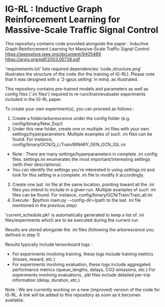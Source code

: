 # IG-RL : Inductive Graph Reinforcement Learning for Massive-Scale Traffic Signal Control
This repository contains code provided alongside the paper : Inductive Graph Reinforcement Learning for Massive-Scale Traffic Signal Control
https://ieeexplore.ieee.org/document/9405489
https://arxiv.org/pdf/2003.05738.pdf

'requirements.txt' lists required dependencies
'code_structure.png' illustrates the structure of the code (for the training of IG-RL). Please note that it was designed with a '2-gpus setting' in mind, as illustrated.

This repository contains pre-trained models and parameters as well as config files ('.ini files') required to re-run(/train/evaluate) experiments included in the IG-RL paper. 

To create your own experiment(s), you can proceed as follows : 

1) Create a folder/arborescence under the config folder (e.g. config/binary/New_Exp/)
2) Under this new folder, create one or multiple .ini files with your own settings/hyperparameters. Multiple examples of such .ini files can be found. For instance, config/binary/GCN/Q_L/Train/BINARY_GEN_GCN_IQL.ini

- Note : There are many settings/hyperparameters in complete .ini config files. settings.ini enumerates the most important/interesting settings (with their descriptions). 
- You can identify the settings you're interested in using settings.ini and look for this setting in a complete .ini file to modify it accordingly.

3) Create one last .ini file at the same location, pointing toward all the .ini files you intend to include in a given run. Multiple examples of such .ini files can be found. For instance, config/binary/GCN/Train/Train_all.ini
4) Execute : $python main.py --config-dir={path to the last .ini file mentioned in the previous step}

'current_schedule.pkl' is automatically generated to keep a list of .ini files/experiments which are to be executed during the current run

Results are stored alongside the .ini files (following the arborescence you defined in step 1)

Results typically include tensorboard logs :
  - For experiments involving training, these logs include training metrics (losses, reward, etc.)
  - For experiments involving evaluation, these logs include aggregated performance metrics (queue_lengths, delays, CO2 emissions, etc.)
For experiments involving evaluations, .pkl files include detailed per-trip information (delay, duration, etc.)


Note : We are currently working on a new (improved) version of the code for IG-RL. A link will be added to this repository as soon as it becomes available. 
